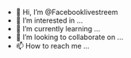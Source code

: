 - 👋 Hi, I’m @Facebooklivestreem
- 👀 I’m interested in ...
- 🌱 I’m currently learning ...
- 💞️ I’m looking to collaborate on ...
- 📫 How to reach me ...

<!---
Facebooklivestreem/Facebooklivestreem is a ✨ special ✨ repository because its `README.md` (this file) appears on your GitHub profile.
You can click the Preview link to take a look at your changes.
--->
